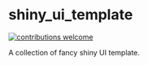 # shiny_ui_template
[![contributions welcome](https://img.shields.io/badge/contributions-welcome-brightgreen.svg?style=flat)](https://github.com/dwyl/esta/issues)

A collection of fancy shiny UI template.
